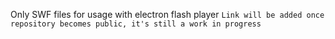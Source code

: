 Only SWF files for usage with electron flash player `Link will be added once repository becomes public, it's still a work in progress`

